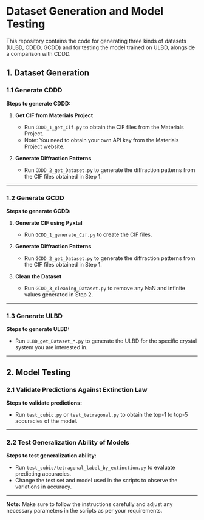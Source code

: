 # Dataset Generation and Model Testing

This repository contains the code for generating three kinds of datasets (ULBD, CDDD, GCDD) and for testing the model trained on ULBD, alongside a comparison with CDDD.

## 1. Dataset Generation

### 1.1 Generate CDDD

**Steps to generate CDDD:**

1. **Get CIF from Materials Project**
   - Run `CDDD_1_get_Cif.py` to obtain the CIF files from the Materials Project.
   - Note: You need to obtain your own API key from the Materials Project website.

2. **Generate Diffraction Patterns**
   - Run `CDDD_2_get_Dataset.py` to generate the diffraction patterns from the CIF files obtained in Step 1.

---

### 1.2 Generate GCDD

**Steps to generate GCDD:**

1. **Generate CIF using Pyxtal**
   - Run `GCDD_1_generate_Cif.py` to create the CIF files.

2. **Generate Diffraction Patterns**
   - Run `GCDD_2_get_Dataset.py` to generate the diffraction patterns from the CIF files obtained in Step 1.

3. **Clean the Dataset**
   - Run `GCDD_3_cleaning_Dataset.py` to remove any NaN and infinite values generated in Step 2.

---

### 1.3 Generate ULBD

**Steps to generate ULBD:**

- Run `ULBD_get_Dataset_*.py` to generate the ULBD for the specific crystal system you are interested in.

---

## 2. Model Testing

### 2.1 Validate Predictions Against Extinction Law

**Steps to validate predictions:**

- Run `test_cubic.py` or `test_tetragonal.py` to obtain the top-1 to top-5 accuracies of the model.

---

### 2.2 Test Generalization Ability of Models

**Steps to test generalization ability:**

- Run `test_cubic/tetragonal_label_by_extinction.py` to evaluate predicting accuracies.
- Change the test set and model used in the scripts to observe the variations in accuracy.

---

**Note:** Make sure to follow the instructions carefully and adjust any necessary parameters in the scripts as per your requirements.

